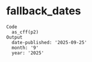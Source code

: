 # fallback_dates

    Code
      as_cff(p2)
    Output
      date-published: '2025-09-25'
      month: '9'
      year: '2025'

